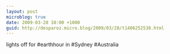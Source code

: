 ```yaml
---
layout: post
microblog: true
date: 2009-03-28 10:00 +1000
guid: http://desparoz.micro.blog/2009/03/28/t1406252538.html
---
```

lights off for #earthhour in #Sydney #Australia
